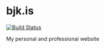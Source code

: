 # bjk.is
[![Build Status](https://travis-ci.org/bjk17/bjk.is.svg?branch=master)](https://travis-ci.org/bjk17/bjk.is)

My personal and professional website
